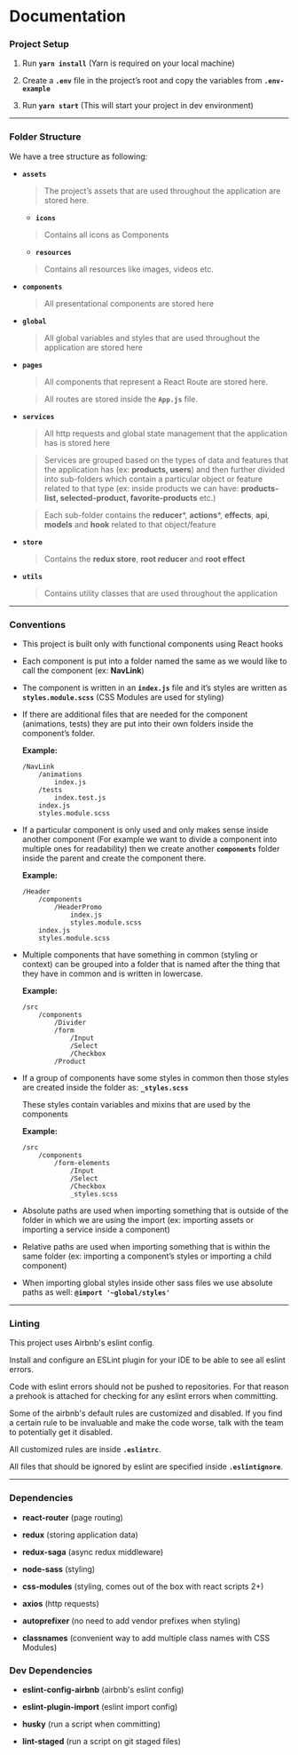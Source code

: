 # Documentation

### Project Setup

1. Run **`yarn install`** (Yarn is required on your local machine)

1. Create a **`.env`** file in the project’s root and copy the variables from **`.env-example`**

1. Run **`yarn start`** (This will start your project in dev environment)

---

### Folder Structure

We have a tree structure as following:

- **`assets`**
    > The project’s assets that are used throughout the application are stored here.

    - **`icons`**
    > Contains all icons as Components

    - **`resources`**
    > Contains all resources like images, videos etc.

- **`components`**
    > All presentational components are stored here

- **`global`**
    > All global variables and styles that are used throughout the application are stored here

- **`pages`**
    > All components that represent a React Route are stored here.
    
    > All routes are stored inside the **`App.js`** file.

- **`services`**
    > All http requests and global state management that the application has is stored here
    
    > Services are grouped based on the types of data and features that the application has (ex: **products, users**) and then further divided into sub-folders which contain a particular object or feature related to that type (ex: inside products we can have: **products-list, selected-product, favorite-products** etc.)
     
    > Each sub-folder contains the **reducer***, **actions***, **effects**, **api**, **models** and **hook** related to that object/feature

- **`store`**
    > Contains the **redux store**, **root reducer** and **root effect**

- **`utils`**
    > Contains utility classes that are used throughout the application

---

### Conventions

- This project is built only with functional components using React hooks

- Each component is put into a folder named the same as we would like to call the component (ex: **NavLink**)

- The component is written in an **`index.js`** file and it’s styles are written as **`styles.module.scss`** (CSS Modules are used for styling)

- If there are additional files that are needed for the component (animations, tests) they are put into their own folders inside the component’s folder.

    **Example:**
    ```
    /NavLink
        /animations
            index.js
        /tests
            index.test.js
        index.js
        styles.module.scss
    ```

- If a particular component is only used and only makes sense inside another component (For example we want to divide a component into multiple ones for readability) then we create another **`components`** folder inside the parent and create the component there.

    **Example:**
    ```
    /Header
        /components
            /HeaderPromo
                index.js
                styles.module.scss
        index.js
        styles.module.scss
    ```

- Multiple components that have something in common (styling or context) can be grouped into a folder that is named after the thing that they have in common and is written in lowercase.

    **Example:**
    ```
    /src
        /components
            /Divider
            /form
                /Input
                /Select
                /Checkbox
            /Product
    ```

- If a group of components have some styles in common then those styles are created inside the folder as: **`_styles.scss`**

    These styles contain variables and mixins that are used by the components

    **Example:**
    ```
    /src
        /components
            /form-elements
                /Input
                /Select
                /Checkbox
                _styles.scss
    ```

- Absolute paths are used when importing something that is outside of the folder in which we are using the import (ex: importing assets or importing a service inside a component)

- Relative paths are used when importing something that is within the same folder (ex: importing a component’s styles or importing a child component)

- When importing global styles inside other sass files we use absolute paths as well: **`@import '~global/styles'`**

---

### Linting

This project uses Airbnb's eslint config.

Install and configure an ESLint plugin for your IDE to be able to see all eslint errors.

Code with eslint errors should not be pushed to repositories. For that reason a prehook is attached for checking for any eslint errors when committing.

Some of the airbnb's default rules are customized and disabled. If you find a certain rule to be invaluable and make the code worse, talk with the team to potentially get it disabled.

All customized rules are inside **`.eslintrc`**.

All files that should be ignored by eslint are specified inside **`.eslintignore`**.

---

### Dependencies

- **react-router** (page routing)

- **redux** (storing application data)

- **redux-saga** (async redux middleware)

- **node-sass** (styling)

- **css-modules** (styling, comes out of the box with react scripts 2+)

- **axios** (http requests)

- **autoprefixer** (no need to add vendor prefixes when styling)

- **classnames** (convenient way to add multiple class names with CSS Modules)

### Dev Dependencies

- **eslint-config-airbnb** (airbnb's eslint config)

- **eslint-plugin-import** (eslint import config)

- **husky** (run a script when committing)

- **lint-staged** (run a script on git staged files)
